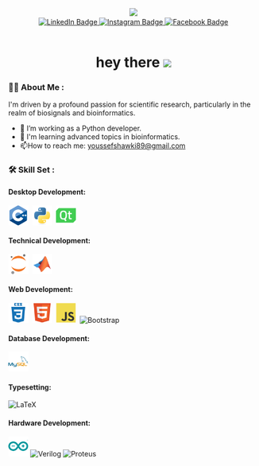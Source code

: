 <div id="header" align="center">
  <img src="https://media.giphy.com/media/M9gbBd9nbDrOTu1Mqx/giphy.gif" width="100"/>

<div id="badges">
  
  <a href="https://linkedin.com/in/youssef-a-shawki">
    <img src="https://img.shields.io/badge/LinkedIn-blue?style=for-the-badge&logo=linkedin&logoColor=white" alt="LinkedIn Badge"/>
  </a>
  <a href="https://www.instagram.com/youssef_shawki111/">
    <img src="https://img.shields.io/badge/Instagram-white?style=for-the-badge&logo=instagram&logoColor=magenta" alt="Instagram Badge"/>
  </a>
  <a href="https://www.facebook.com/profile.php?id=100006126728878&mibextid=ZbWKwL">
    <img src="https://img.shields.io/badge/Facebook-blue?style=for-the-badge&logo=facebook&logoColor=white" alt="Facebook Badge"/>
  </a>
</div>
<img src="https://komarev.com/ghpvc/?username=joyou159&style=flat-square&color=blue" alt=""/>
<h1>
  hey there
  <img src="https://media.giphy.com/media/hvRJCLFzcasrR4ia7z/giphy.gif" width="30px"/>
</h1>
</div>

### :man_technologist: About Me :
 I'm driven by a profound passion for scientific research, particularly in the realm of biosignals and bioinformatics. 
 
  - :telescope: I’m working as a Python developer. 
  - :seedling: I'm learning advanced topics in bioinformatics.
  - :mailbox:How to reach me: youssefshawki89@gmail.com

### :hammer_and_wrench: Skill Set  : 

#### Desktop Development:
<div>
  <img src="https://raw.githubusercontent.com/devicons/devicon/master/icons/cplusplus/cplusplus-original.svg" title="C++" alt="C++" width="40" height="40"/>&nbsp;
  <img src="https://raw.githubusercontent.com/devicons/devicon/master/icons/python/python-original.svg" title="Python" alt="Python" width="40" height="40"/>&nbsp;
  <img src="https://raw.githubusercontent.com/devicons/devicon/master/icons/qt/qt-original.svg" title="Qt" alt="Qt" width="40" height="40">
</div>

#### Technical Development:
<div>
  <img src="https://raw.githubusercontent.com/devicons/devicon/master/icons/jupyter/jupyter-original.svg" title="Jupyter Notebook" alt="Jupyter Notebook" width="40" height="40"/>&nbsp;
  <img src="https://raw.githubusercontent.com/devicons/devicon/master/icons/matlab/matlab-original.svg" title="MATLAB" alt="MATLAB" width="40" height="40"/>&nbsp;
</div>

#### Web Development:
<div>
  <img src="https://github.com/devicons/devicon/blob/master/icons/css3/css3-plain-wordmark.svg"  title="CSS3" alt="CSS" width="40" height="40"/>&nbsp;
  <img src="https://github.com/devicons/devicon/blob/master/icons/html5/html5-original.svg" title="HTML5" alt="HTML" width="40" height="40"/>&nbsp;
  <img src="https://github.com/devicons/devicon/blob/master/icons/javascript/javascript-original.svg" title="JavaScript" alt="JavaScript" width="40" height="40"/>&nbsp;
<img src="https://upload.wikimedia.org/wikipedia/commons/thumb/b/b2/Bootstrap_logo.svg/1200px-Bootstrap_logo.svg.png" title="Bootstrap" alt="Bootstrap" width="50" height="40"/>
</div>

#### Database Development:
<div>
  <img src="https://raw.githubusercontent.com/devicons/devicon/master/icons/mysql/mysql-original-wordmark.svg" title="MySQL" alt="MySQL" width="40" height="40"/>&nbsp;
</div>

#### Typesetting:
<div>
  <img src="https://user-images.githubusercontent.com/49899602/103332150-553fb180-4aac-11eb-8d6f-55f6a647a243.jpg" title="LaTeX" alt="LaTeX" width="40" height="40">
</div>

#### Hardware Development:
<div>
  
  <img src="https://raw.githubusercontent.com/devicons/devicon/master/icons/arduino/arduino-original.svg" title="Arduino" alt="Arduino" width="40" height="40">
  <img src="https://static-00.iconduck.com/assets.00/file-type-verilog-icon-256x256-goe8p7qm.png" title="Verilog" alt="Verilog" width="40" height="40">
  <img src="https://www.labcenter.com/images/logo.png" title="Proteus" alt="Proteus" width="40" height="40">
</div>

